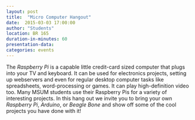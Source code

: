 ```yaml
---
layout: post
title:  "Micro Computer Hangout"
date:  2015-03-03 17:00:00
author: "Students"
location: BR 165
duration-in-minutes: 60
presentation-data: 
categories: events
---
```


The _Raspberry Pi_ is a capable little credit-card
sized computer that plugs into your TV and
keyboard. It can be used for electronics projects,
setting up webservers and even for regular desktop
computer tasks like spreadsheets, word-processing
or games. It can play high-definition video too.
Many MSUM students use their Raspberry Pis for a 
variety of interesting projects. In this hang out we 
invite you to bring your own _Raspberry Pi_, _Arduino_, or
_Beagle Bone_ and show off some of the cool projects you 
have done with it!
